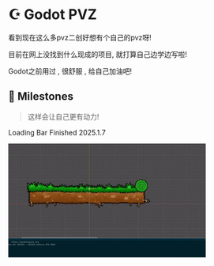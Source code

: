 # ☪ Godot PVZ

看到现在这么多pvz二创好想有个自己的pvz呀!

目前在网上没找到什么现成的项目, 就打算自己边学边写啦!

Godot之前用过 , 很舒服 , 给自己加油吧!

## 💟 Milestones

> 这样会让自己更有动力!

Loading Bar Finished 2025.1.7

![./static/Loading_Bar_Finished-2025.1.7](./static/Loading_Bar_Finished-2025.1.7.gif)
